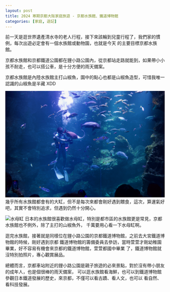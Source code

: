 ```yaml
---
layout: post
title: 2024 寒期京都大阪家庭旅遊 - 京都水族館、鐵道博物館
categories: [家庭, 遊記]
---
```


前一天是逛世界遺產清水寺的老人行程，接下來該輪到兒童行程了，我們家的慣例，每次出遊必定會有一個水族館或動物園，也就是今天
的主要目標京都水族館。

京都水族館和京都鐵道公園都在貍小路公園內，從京都站走路就能到，如果帶小小孩不耐走，也可以搭公車，是十分方便的雨天備案。

京都水族館是內陸水族館主打山椒魚，園中的點心也都是山椒魚造型，可惜我唯一認識的山椒魚是半藏 XDD

![餵食秀](/assets/2024-01/2024-01-21-kyoto-aqua-1.png)
幾乎所有水族館都會有的大缸，但不是每次來都會剛好遇到餵食，這次，算運氣好吧，其實不會特別追求，但遇到仍然十分開心。

![水母缸](/assets/2024-01/2024-01-21-kyoto-aqua-2.png)
日本的水族館很喜歡做水母缸，特別是都市區的水族館更是常見，京都水族館也不例外，除了主打的山椒魚外，
千萬要用心看一下水母缸啊。

逛完水族館，接著就是同樣位在貍小路公園的京都鐵道博物館，之前去大宮鐵道博物館的時候，剛好遇到京都
鐵道博物館的籌備委員去參訪，當時萱萱才剛幼稚園畢業，好不容易有機會來京都的鐵道博物館，萱萱都國中畢業
了，鐵道博物館就沒特別拍照片，專心觀賞展品。

總體而言，京都車站附近的貍小路公園是親子旅遊的必來景點，對於沒有帶小朋友的成年人，也是個很棒的雨天備案，
可以逛水族館看海鮮，也可以到鐵道博物館參觀日本鐵道發展的歷史，來京都，不僅可以看古蹟、看人文，也可以
看自然、看科技發展。